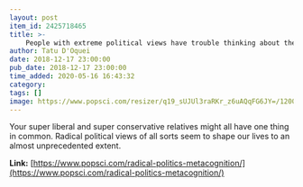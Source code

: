 ```yaml
---
layout: post
item_id: 2425718465
title: >-
    People with extreme political views have trouble thinking about their own thinking
author: Tatu D'Oquei
date: 2018-12-17 23:00:00
pub_date: 2018-12-17 23:00:00
time_added: 2020-05-16 16:43:32
category: 
tags: []
image: https://www.popsci.com/resizer/q19_sUJUl3raRKr_z6uAQqFG6JY=/1200x628/smart/arc-anglerfish-arc2-prod-bonnier.s3.amazonaws.com/public/D3TKHLCTP3IG2FC7ZFARMRTHKQ.jpg
---
```


Your super liberal and super conservative relatives might all have one thing in common. Radical political views of all sorts seem to shape our lives to an almost unprecedented extent.

**Link:** [https://www.popsci.com/radical-politics-metacognition/](https://www.popsci.com/radical-politics-metacognition/)

